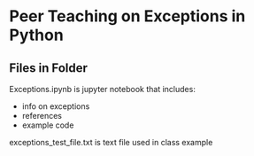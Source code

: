 
# Peer Teaching on Exceptions in Python

## Files in Folder
Exceptions.ipynb is jupyter notebook that includes:
- info on exceptions
- references
- example code

exceptions_test_file.txt is text file used in class example
